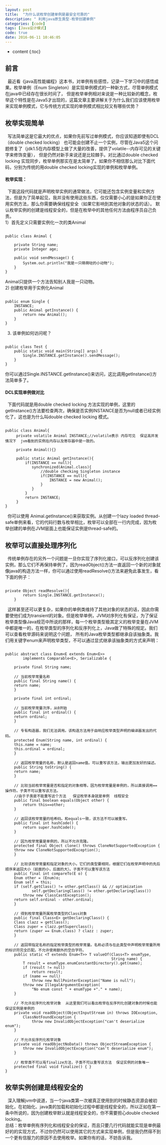 ```yaml
---
layout: post
title:  "为什么说枚举创建单例是最安全可靠的"
description: " 利用java原生类型-枚举创建单例"
categories: [code]
tags: [Java设计模式]
code: true
date: 2016-06-11 10:46:05
---
```


* content
{:toc}

## 前言
  &nbsp;&nbsp;最近看《java高性能编程》这本书，对单例有些感悟，记录一下学习中的感悟成果。枚举单例（Enum Singleton）是实现单例模式的一种新方式，尽管单例模式在java中已经存在很长时间了，
但是枚举单例相对来说是一种比较新的概念，枚举这个特性是在Java5才出现的，这篇文章主要讲解关于为什么我们应该使用枚举来实现单例模式，它与传统方式实现的单例模式相比较又有哪些优势？

## 枚举实现简单
  &nbsp;&nbsp;写法简单这是它最大的优点，如果你先前写过单例模式，你应该知道即使有DCL（double checked locking） 也可能会创建不止一个实例，尽管在Java5这个问题修复了（jdk1.5在内存模型上做了大量的改善，提供了volatile--内存可见的关键字来修饰变量），
但是仍然对新手来说还是比较棘手。对比通过double checked locking 实现同步，枚举单例那实在是太简单了。如果你不相信那么对比下面代码，分别为传统的用double checked locking实现的单例和枚举单例。

#### 枚举实现：
  &nbsp;&nbsp;下面这段代码就是声明枚举实例的通常做法，它可能还包含实例变量和实例方法，但是为了简单起见，我并没有使用这些东西，仅仅需要小心的是如果你正在使用实例方法，那么你需要确保线程安全（如果它影响到其他对象的状态的话）。
默认枚举实例的创建是线程安全的，但是在枚举中的其他任何方法由程序员自己负责。<br/>
1）首先定义只需要实例化一次的类Animal

```

public class Animal {

	private String name;
	private Integer age;

	public void sendMessage() {
		System.out.println("我是一只萌萌哒的小动物");
	}
}

```

Animal只提供一个方法告知别人我是一只动物。<br/>
2) 创建枚举用于实例化Animal

```

public enum Single {
	INSTANCE;
	public Animal getInstance() {
		return new Animal();
	}
}

```

3) 该单例如何访问呢？

```

public class Test {
    public static void main(String[] args) {
        Single.INSTANCE.getInstance().sendMessage();
    }
}

```

你可以通过Single.INSTANCE.getInstance()来访问，这比调用getInstance()方法简单多了。
#### DCL实现单例做对比
  &nbsp;&nbsp;下面代码就是用double checked locking 方法实现的单例，这里的getInstance()方法要检查两次，确保是否实例INSTANCE是否为null或者已经实例化了，这也是为什么叫double checked locking 模式。<br/>

```

public class Animal{
     private volatile Animal INSTANCE;//volatile表示 内存可见  保证高并发情况下  jvm看到的实例在内存以及寄存器中是一致的。
 
     private Animal(){}
 
     public static Animal getInstance(){
         if(INSTANCE == null){
            synchronized(Animal.class){
                //double checking Singleton instance
                if(INSTANCE == null){
                    INSTANCE = new Animal();
                }
            }
         }
         return INSTANCE;
     }
}

```

  &nbsp;&nbsp;你可以使用 Animal.getInstance()来获取实例。从创建一个lazy loaded thread-safe单例来看，它的代码行数与枚举相比，枚举可以全部在一行内完成，因为枚举创建的单例在JVM层面上也能保证实例是thread-safe的。

## 枚举可以直接处理序列化
  &nbsp;&nbsp;传统单例存在的另外一个问题是一旦你实现了序列化接口，可以反序列化创建该实例，那么它们不再保持单例了，因为readObject()方法一直返回一个新的对象就像java的构造方法一样，你可以通过使用readResolve()方法来避免此事发生，看下面的例子：

```

private Object readResolve(){
        return Single.INSTANCE.getInstance();
    }

```

  &nbsp;&nbsp;这样甚至还可以更复杂，如果你的单例类维持了其他对象的状态的话，因此你需要使他们成为transient的对象。但是枚举单例，JVM对序列化有保证，为了保证枚举类型像Java规范中所说的那样，每一个枚举类型极其定义的枚举变量在JVM中都是唯一的，在枚举类型的序列化和反序列化上，Java做了特殊的规定。我们可以查看枚举源码来说明这个问题，
所有的Java枚举类型都继承自该抽象类。我们用关键字enum来声明枚举类型，不可以通过显式继承该抽象类的方式来声明：

```

public abstract class Enum<E extends Enum<E>>  
        implements Comparable<E>, Serializable {  
      
    private final String name;  
  
    // 当前枚举常量名称  
    public final String name() {  
    return name;  
    }  
  
    private final int ordinal;  
  
    // 当前枚举常量次序，从0开始  
    public final int ordinal() {  
    return ordinal;  
    }  
  
    // 专有构造器，我们无法调用。该构造方法用于由响应枚举类型声明的编译器发出的代码。   
    protected Enum(String name, int ordinal) {  
    this.name = name;  
    this.ordinal = ordinal;  
    }  
  
    // 返回枚举常量的名称，默认是返回name值。可以重写该方法，输出更加友好的描述。  
    public String toString() {  
    return name;  
    }  
  
    // 比较当前枚举常量是否和指定的对象相等。因为枚举常量是单例的，所以直接调用==操作符。子类不可以重写该方法。 
    //由于子类是不能重写这个方法   保证枚举本身就是单例  线程安全
    public final boolean equals(Object other) {   
        return this==other;  
    }  
  
    // 返回该枚举常量的哈希码。和equals一致，该方法不可以被重写。  
    public final int hashCode() {  
        return super.hashCode();  
    }  
  
    // 因为枚举常量是单例的，所以不允许克隆。  
    protected final Object clone() throws CloneNotSupportedException {  
    throw new CloneNotSupportedException();  
    }  
  
    // 比较该枚举常量和指定对象的大小。它们的类型要相同，根据它们在枚举声明中的先后顺序来返回大小（前面的小，后面的大）。子类不可以重写该方法  
    public final int compareTo(E o) {  
    Enum other = (Enum)o;  
    Enum self = this;  
    if (self.getClass() != other.getClass() && // optimization  
            self.getDeclaringClass() != other.getDeclaringClass())  
        throw new ClassCastException();  
    return self.ordinal - other.ordinal;  
    }  
  
    // 得到枚举常量所属枚举类型的Class对象  
    public final Class<E> getDeclaringClass() {  
    Class clazz = getClass();  
    Class zuper = clazz.getSuperclass();  
    return (zuper == Enum.class) ? clazz : zuper;  
    }  
  
    // 返回带指定名称的指定枚举类型的枚举常量。名称必须与在此类型中声明枚举常量所用的标识符完全匹配。不允许使用额外的空白字符。  
    public static <T extends Enum<T>> T valueOf(Class<T> enumType,  
                                                String name) {  
        T result = enumType.enumConstantDirectory().get(name);  
        if (result != null)  
            return result;  
        if (name == null)  
            throw new NullPointerException("Name is null");  
        throw new IllegalArgumentException(  
            "No enum const " + enumType +"." + name);  
    }  
  
    // 不允许反序列化枚举对象  从这里我们可以看出枚举在反序列化创建对象的时候也能保证实例是单例的 
    private void readObject(ObjectInputStream in) throws IOException,  
        ClassNotFoundException {  
            throw new InvalidObjectException("can't deserialize enum");  
    }  
  
    // 不允许反序列化枚举对象  
    private void readObjectNoData() throws ObjectStreamException {  
        throw new InvalidObjectException("can't deserialize enum");  
    }  
 
    // 枚举类不可以有finalize方法，子类不可以重写该方法  保证实例的对象唯一
    protected final void finalize() { }  
}  

```

## 枚举实例创建是线程安全的
  &nbsp;&nbsp;深入理解jvm中说道，当一个java类第一次被真正使用到的时候静态资源会被初始化，在初始化、java类的加载和初始化过程中都是线程安全的，所以正如在第一条中所说的，因为创建枚举默认就是线程安全的，你不需要担心double checked locking。<br/>
总结：枚举单例有序列化和线程安全的保证，而且只要几行代码就能实现是单例最好的的实现方式，不过你仍然可以使用其它的方式来实现单例，但是我仍然得不到一个更有信服力的原因不去使用枚举。如果你有的话，不妨告诉我。